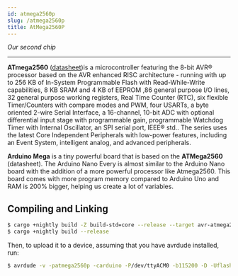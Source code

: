 ```yaml
---
id: atmega2560p
slug: /atmega2560p
title: AtMega2560P
---
```


*Our second chip*

----

**ATmega2560** ([datasheet](https://ww1.microchip.com/downloads/en/devicedoc/atmel-2549-8-bit-avr-microcontroller-atmega640-1280-1281-2560-2561_datasheet.pdf))is
a microcontroller featuring the 8-bit AVR® processor based on the AVR enhanced RISC architecture -
running with up to 256 KB of In-System Programmable
Flash with Read-While-Write capabilities, 8 KB SRAM and 4 KB of
EEPROM ,86 general purpose I/O lines, 32 general purpose working registers, Real Time Counter (RTC), 
six flexible Timer/Counters with compare modes and PWM, four USARTs, a byte oriented 2-wire Serial Interface,
a 16-channel, 10-bit ADC with optional differential input stage with programmable gain, programmable Watchdog Timer with Internal Oscillator,
an SPI serial port, IEEE® std.. The series uses the latest Core Independent
Peripherals with low-power features, including an Event System, intelligent
analog, and advanced peripherals.

**Arduino Mega** is a tiny powerful board that is based on the
**ATMega2560** (datasheet). The Arduino Nano Every is almost similar to the
Arduino Nano board with the addition of a more powerful processor like
Atmega2560. This board comes with more program memory compared to Arduino Uno
and RAM is 200% bigger, helping us create a lot of variables.

## Compiling and Linking

```bash
$ cargo +nightly build -Z build-std=core --release --target avr-atmega2560.json
$ cargo +nightly build --release
```

Then, to upload it to a device, assuming that you have avrdude installed, run:

```bash
$ avrdude -v -patmega2560p -carduino -P/dev/ttyACM0 -b115200 -D -Uflash:w:target/avr-atmega2560p/release/examples/serial.elf:e
```
